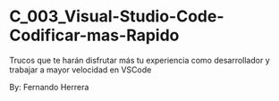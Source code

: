 # C_003_Visual-Studio-Code-Codificar-mas-Rapido
Trucos que te harán disfrutar más tu experiencia como desarrollador y trabajar a mayor velocidad en VSCode

By: Fernando Herrera
